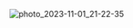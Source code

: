 ![photo_2023-11-01_21-22-35](https://github.com/redennessy14/portfolio2/assets/136608186/6d028cd4-f8c9-450c-bc4d-3f51cadf1072)
